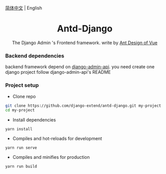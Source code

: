 [简体中文](./README.md) | English

<h1 align="center">Antd-Django</h1>
<div align="center">
The Django Admin 's Frontend framework. write by  <a href="https://vuecomponent.github.io/ant-design-vue/docs/vue/introduce-cn/" target="_blank">Ant Design of Vue</a>
</div>

### Backend dependencies

backend framework depend on <a href="https://github.com/django-extend/django-admin-api.git">django-admin-api</a>.
you need create one django project follow django-admin-api's README

### Project setup

- Clone repo
```bash
git clone https://github.com/django-extend/antd-django.git my-project
cd my-project
```

- Install dependencies
```
yarn install
```

- Compiles and hot-reloads for development
```
yarn run serve
```

- Compiles and minifies for production
```
yarn run build
```
